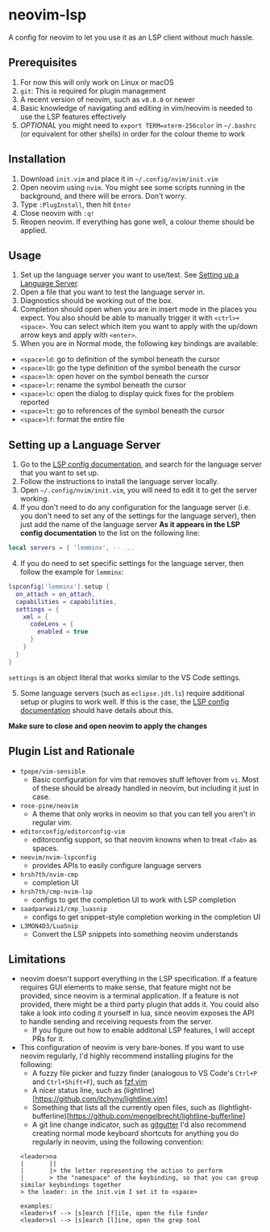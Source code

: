 # neovim-lsp
A config for neovim to let you use it as an LSP client without much hassle.

## Prerequisites
1. For now this will only work on Linux or macOS
2. `git`: This is required for plugin management
3. A recent version of neovim, such as `v0.8.0` or newer
4. Basic knowledge of navigating and editing in vim/neovim is needed to use the LSP features effectively
5. *OPTIONAL* you might need to `export TERM=xterm-256color` in `~/.bashrc` (or equivalent for other shells) in order for the colour theme to work

## Installation
1. Download `init.vim` and place it in `~/.config/nvim/init.vim`
2. Open neovim using `nvim`. You might see some scripts running in the background, and there will be errors. Don't worry.
3. Type `:PlugInstall`, then hit `Enter`
4. Close neovim with `:q!`
5. Reopen neovim. If everything has gone well, a colour theme should be applied.

## Usage
1. Set up the language server you want to use/test. See [Setting up a Language Server](#setting-up-a-language-server).
2. Open a file that you want to test the language server in.
3. Diagnostics should be working out of the box.
4. Completion should open when you are in insert mode in the places you expect.
   You also should be able to manually trigger it with `<ctrl>+<space>`.
   You can select which item you want to apply with the up/down arrow keys and apply with `<enter>`.
5. When you are in Normal mode, the following key bindings are available:
- `<space>ld`: go to definition of the symbol beneath the cursor
- `<space>lD`: go the type definition of the symbol beneath the cursor
- `<space>lh`: open hover on the symbol beneath the cursor
- `<space>lr`: rename the symbol beneath the cursor
- `<space>lc`: open the dialog to display quick fixes for the problem reported
- `<space>lt`: go to references of the symbol beneath the cursor
- `<space>lf`: format the entire file

## Setting up a Language Server
1. Go to the [LSP config documentation](https://github.com/neovim/nvim-lspconfig/blob/master/doc/server_configurations.md),
and search for the language server that you want to set up.
2. Follow the instructions to install the language server locally.
3. Open `~/.config/nvim/init.vim`, you will need to edit it to get the server working.
3. If you don't need to do any configuration for the language server (i.e. you don't need to set any of the settings for the language server),
then just add the name of the language server **As it appears in the LSP config documentation** to the list on the following line:

```lua
local servers = { 'lemminx', -- ...
```

4. If you do need to set specific settings for the language server, then follow the example for `lemminx`:

```lua
lspconfig['lemminx'].setup {
  on_attach = on_attach,
  capabilities = capabilities,
  settings = {
    xml = {
      codeLens = {
        enabled = true
      }
    }
  }
}
```

`settings` is an object literal that works similar to the VS Code settings.

5. Some language servers (such as `eclipse.jdt.ls`) require additional setup or plugins to work well.
If this is the case, the [LSP config documentation](https://github.com/neovim/nvim-lspconfig/blob/master/doc/server_configurations.md)
should have details about this.

**Make sure to close and open neovim to apply the changes**

## Plugin List and Rationale
- `tpope/vim-sensible`
    - Basic configuration for vim that removes stuff leftover from `vi`. Most of these should be already handled in neovim, but including it just in case.
- `rose-pine/neovim`
    - A theme that only works in neovim so that you can tell you aren't in regular vim.
- `editorconfig/editorconfig-vim`
    - editorconfig support, so that neovim knowns when to treat `<Tab>` as spaces.
- `neovim/nvim-lspconfig`
    - provides APIs to easily configure language servers
- `hrsh7th/nvim-cmp`
    - completion UI
- `hrsh7th/cmp-nvim-lsp`
    - configs to get the completion UI to work with LSP completion
- `saadparwaiz1/cmp_luasnip`
    - configs to get snippet-style completion working in the completion UI
- `L3MON4D3/LuaSnip`
    - Convert the LSP snippets into something neovim understands

## Limitations
- neovim doesn't support everything in the LSP specification.
  If a feature requires GUI elements to make sense,
  that feature might not be provided,
  since neovim is a terminal application.
  If a feature is not provided, there might be a third party plugin that adds it.
  You could also take a look into coding it yourself in lua,
  since neovim exposes the API to handle sending and receiving requests from the server.
  - If you figure out how to enable additonal LSP features, I will accept PRs for it.
- This configuration of neovim is very bare-bones.
  If you want to use neovim regularly, I'd highly recommend installing plugins for the following:
  - A fuzzy file picker and fuzzy finder (analogous to VS Code's `Ctrl+P` and `Ctrl+Shift+F`), such as [fzf.vim](https://github.com/junegunn/fzf.vim)
  - A nicer status line, such as (lightline)[https://github.com/itchyny/lightline.vim]
  - Something that lists all the currently open files, such as (lightlight-bufferline)[https://github.com/mengelbrecht/lightline-bufferline]
  - A git line change indicator, such as [gitgutter](https://github.com/airblade/vim-gitgutter)
  I'd also recommend creating normal mode keyboard shortcuts for anything you do regularly in neovim,
  using the following convention:
  ```
  <leader>na
  |       ||
  |       |> the letter representing the action to perform
  |       > the "namespace" of the keybinding, so that you can group similar keybindings together
  > the leader: in the init.vim I set it to <space>

  examples:
  <leader>sf --> [s]earch [f]ile, open the file finder
  <leader>sl --> [s]earch [l]ine, open the grep tool
  ```
